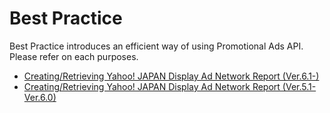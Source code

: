 # Best Practice
Best Practice introduces an efficient way of using Promotional Ads API.  
Please refer on each purposes.  
* [Creating/Retrieving Yahoo! JAPAN Display Ad Network Report (Ver.6.1-)](/docs/en/bestpractice/ydn_report.md)
* [Creating/Retrieving Yahoo! JAPAN Display Ad Network Report (Ver.5.1-Ver.6.0)](/docs/en/bestpractice/ydn_report_v5_1-6_0.md
)
